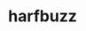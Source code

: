 ---
title: "harfbuzz"
layout: cache
categories: [package, develop]
meta: {"versions": ["9.0.0"], "compilers": ["gcc@=11.1.0", "gcc@=11.4.0", "oneapi@=2024.2.0"], "oss": ["ubuntu20.04", "ubuntu22.04"], "platforms": ["linux"], "targets": ["x86_64_v3"], "stacks": ["data-vis-sdk", "e4s", "e4s-oneapi", "root"], "num_specs": 19, "num_specs_by_stack": {"root": 19, "data-vis-sdk": 9, "e4s": 9, "e4s-oneapi": 1}}
spec_details: [{"hash": "upsppe46pyuh5cyx7u6l3joixfzxc5ld", "compiler": "gcc@=11.1.0", "versions": ["9.0.0"], "os": "ubuntu20.04", "platform": "linux", "target": "x86_64_v3", "variants": ["build_system=meson", "buildtype=release", "default_library=shared", "~graphite2", "~strip"], "stacks": ["root", "data-vis-sdk"], "size": "-", "tarball": "https://binaries.spack.io/develop/build_cache/linux-ubuntu20.04-x86_64_v3/gcc-11.1.0/harfbuzz-9.0.0/linux-ubuntu20.04-x86_64_v3-gcc-11.1.0-harfbuzz-9.0.0-upsppe46pyuh5cyx7u6l3joixfzxc5ld.spack"}, {"hash": "ipstnyog2yfjxwptymf2ekkdjbdptoex", "compiler": "gcc@=11.1.0", "versions": ["9.0.0"], "os": "ubuntu20.04", "platform": "linux", "target": "x86_64_v3", "variants": ["build_system=meson", "buildtype=release", "default_library=shared", "~graphite2", "~strip"], "stacks": ["root", "data-vis-sdk"], "size": "-", "tarball": "https://binaries.spack.io/develop/build_cache/linux-ubuntu20.04-x86_64_v3/gcc-11.1.0/harfbuzz-9.0.0/linux-ubuntu20.04-x86_64_v3-gcc-11.1.0-harfbuzz-9.0.0-ipstnyog2yfjxwptymf2ekkdjbdptoex.spack"}, {"hash": "qrxxbeumzocufa3f5ilmqyoi2e5ztcf3", "compiler": "gcc@=11.1.0", "versions": ["9.0.0"], "os": "ubuntu20.04", "platform": "linux", "target": "x86_64_v3", "variants": ["build_system=meson", "buildtype=release", "default_library=shared", "~graphite2", "~strip"], "stacks": ["root", "data-vis-sdk"], "size": "-", "tarball": "https://binaries.spack.io/develop/build_cache/linux-ubuntu20.04-x86_64_v3/gcc-11.1.0/harfbuzz-9.0.0/linux-ubuntu20.04-x86_64_v3-gcc-11.1.0-harfbuzz-9.0.0-qrxxbeumzocufa3f5ilmqyoi2e5ztcf3.spack"}, {"hash": "tlf6nrdx7rjanxxdwrbi6juz3wpayq5u", "compiler": "gcc@=11.1.0", "versions": ["9.0.0"], "os": "ubuntu20.04", "platform": "linux", "target": "x86_64_v3", "variants": ["build_system=meson", "buildtype=release", "default_library=shared", "~graphite2", "~strip"], "stacks": ["root", "data-vis-sdk"], "size": "-", "tarball": "https://binaries.spack.io/develop/build_cache/linux-ubuntu20.04-x86_64_v3/gcc-11.1.0/harfbuzz-9.0.0/linux-ubuntu20.04-x86_64_v3-gcc-11.1.0-harfbuzz-9.0.0-tlf6nrdx7rjanxxdwrbi6juz3wpayq5u.spack"}, {"hash": "l2lx52sfqr5icgmckfqvqe2reh6mll64", "compiler": "gcc@=11.1.0", "versions": ["9.0.0"], "os": "ubuntu20.04", "platform": "linux", "target": "x86_64_v3", "variants": ["build_system=meson", "buildtype=release", "default_library=shared", "~graphite2", "~strip"], "stacks": ["root", "data-vis-sdk"], "size": "-", "tarball": "https://binaries.spack.io/develop/build_cache/linux-ubuntu20.04-x86_64_v3/gcc-11.1.0/harfbuzz-9.0.0/linux-ubuntu20.04-x86_64_v3-gcc-11.1.0-harfbuzz-9.0.0-l2lx52sfqr5icgmckfqvqe2reh6mll64.spack"}, {"hash": "d2xgxto52tu6gfzyrvxom2ywelhccrsp", "compiler": "gcc@=11.1.0", "versions": ["9.0.0"], "os": "ubuntu20.04", "platform": "linux", "target": "x86_64_v3", "variants": ["build_system=meson", "buildtype=release", "default_library=shared", "~graphite2", "~strip"], "stacks": ["root", "data-vis-sdk"], "size": "-", "tarball": "https://binaries.spack.io/develop/build_cache/linux-ubuntu20.04-x86_64_v3/gcc-11.1.0/harfbuzz-9.0.0/linux-ubuntu20.04-x86_64_v3-gcc-11.1.0-harfbuzz-9.0.0-d2xgxto52tu6gfzyrvxom2ywelhccrsp.spack"}, {"hash": "nfs5qq4hscmbidvfgyvhmkgzf2ablg74", "compiler": "gcc@=11.1.0", "versions": ["9.0.0"], "os": "ubuntu20.04", "platform": "linux", "target": "x86_64_v3", "variants": ["build_system=meson", "buildtype=release", "default_library=shared", "~graphite2", "~strip"], "stacks": ["root", "data-vis-sdk"], "size": "-", "tarball": "https://binaries.spack.io/develop/build_cache/linux-ubuntu20.04-x86_64_v3/gcc-11.1.0/harfbuzz-9.0.0/linux-ubuntu20.04-x86_64_v3-gcc-11.1.0-harfbuzz-9.0.0-nfs5qq4hscmbidvfgyvhmkgzf2ablg74.spack"}, {"hash": "b4hahtbsvwbq2znx2s6xf5zygjeb3bh5", "compiler": "gcc@=11.1.0", "versions": ["9.0.0"], "os": "ubuntu20.04", "platform": "linux", "target": "x86_64_v3", "variants": ["build_system=meson", "buildtype=release", "default_library=shared", "~graphite2", "~strip"], "stacks": ["root", "data-vis-sdk"], "size": "-", "tarball": "https://binaries.spack.io/develop/build_cache/linux-ubuntu20.04-x86_64_v3/gcc-11.1.0/harfbuzz-9.0.0/linux-ubuntu20.04-x86_64_v3-gcc-11.1.0-harfbuzz-9.0.0-b4hahtbsvwbq2znx2s6xf5zygjeb3bh5.spack"}, {"hash": "tz7pgxxhsagelbviskvbzsod6oqw2nc3", "compiler": "gcc@=11.1.0", "versions": ["9.0.0"], "os": "ubuntu20.04", "platform": "linux", "target": "x86_64_v3", "variants": ["build_system=meson", "buildtype=release", "default_library=shared", "~graphite2", "~strip"], "stacks": ["root", "data-vis-sdk"], "size": "-", "tarball": "https://binaries.spack.io/develop/build_cache/linux-ubuntu20.04-x86_64_v3/gcc-11.1.0/harfbuzz-9.0.0/linux-ubuntu20.04-x86_64_v3-gcc-11.1.0-harfbuzz-9.0.0-tz7pgxxhsagelbviskvbzsod6oqw2nc3.spack"}, {"hash": "s6fpe2cxb3edcfzd3mxxph7764trwzvf", "compiler": "gcc@=11.4.0", "versions": ["9.0.0"], "os": "ubuntu22.04", "platform": "linux", "target": "x86_64_v3", "variants": ["build_system=meson", "buildtype=release", "default_library=shared", "~graphite2", "~strip"], "stacks": ["root", "e4s"], "size": "-", "tarball": "https://binaries.spack.io/develop/build_cache/linux-ubuntu22.04-x86_64_v3/gcc-11.4.0/harfbuzz-9.0.0/linux-ubuntu22.04-x86_64_v3-gcc-11.4.0-harfbuzz-9.0.0-s6fpe2cxb3edcfzd3mxxph7764trwzvf.spack"}, {"hash": "ksdlm4siaitxkyoctygdlhgd5thcet3b", "compiler": "gcc@=11.4.0", "versions": ["9.0.0"], "os": "ubuntu22.04", "platform": "linux", "target": "x86_64_v3", "variants": ["build_system=meson", "buildtype=release", "default_library=shared", "~graphite2", "~strip"], "stacks": ["root", "e4s"], "size": "-", "tarball": "https://binaries.spack.io/develop/build_cache/linux-ubuntu22.04-x86_64_v3/gcc-11.4.0/harfbuzz-9.0.0/linux-ubuntu22.04-x86_64_v3-gcc-11.4.0-harfbuzz-9.0.0-ksdlm4siaitxkyoctygdlhgd5thcet3b.spack"}, {"hash": "hiwc3wzrn7dtttaddjq2zlpi7kl7rs5z", "compiler": "gcc@=11.4.0", "versions": ["9.0.0"], "os": "ubuntu22.04", "platform": "linux", "target": "x86_64_v3", "variants": ["build_system=meson", "buildtype=release", "default_library=shared", "~graphite2", "~strip"], "stacks": ["root", "e4s"], "size": "-", "tarball": "https://binaries.spack.io/develop/build_cache/linux-ubuntu22.04-x86_64_v3/gcc-11.4.0/harfbuzz-9.0.0/linux-ubuntu22.04-x86_64_v3-gcc-11.4.0-harfbuzz-9.0.0-hiwc3wzrn7dtttaddjq2zlpi7kl7rs5z.spack"}, {"hash": "vvz3mngmreb5ruldmz5kbyfsh6bwfo2f", "compiler": "gcc@=11.4.0", "versions": ["9.0.0"], "os": "ubuntu22.04", "platform": "linux", "target": "x86_64_v3", "variants": ["build_system=meson", "buildtype=release", "default_library=shared", "~graphite2", "~strip"], "stacks": ["root", "e4s"], "size": "-", "tarball": "https://binaries.spack.io/develop/build_cache/linux-ubuntu22.04-x86_64_v3/gcc-11.4.0/harfbuzz-9.0.0/linux-ubuntu22.04-x86_64_v3-gcc-11.4.0-harfbuzz-9.0.0-vvz3mngmreb5ruldmz5kbyfsh6bwfo2f.spack"}, {"hash": "kv7l33ysokxnaghktpdi2mlzjogqfgxg", "compiler": "gcc@=11.4.0", "versions": ["9.0.0"], "os": "ubuntu22.04", "platform": "linux", "target": "x86_64_v3", "variants": ["build_system=meson", "buildtype=release", "default_library=shared", "~graphite2", "~strip"], "stacks": ["root", "e4s"], "size": "-", "tarball": "https://binaries.spack.io/develop/build_cache/linux-ubuntu22.04-x86_64_v3/gcc-11.4.0/harfbuzz-9.0.0/linux-ubuntu22.04-x86_64_v3-gcc-11.4.0-harfbuzz-9.0.0-kv7l33ysokxnaghktpdi2mlzjogqfgxg.spack"}, {"hash": "bhq2hu6gmoxsa5s4255rat5fe6nfcovi", "compiler": "gcc@=11.4.0", "versions": ["9.0.0"], "os": "ubuntu22.04", "platform": "linux", "target": "x86_64_v3", "variants": ["build_system=meson", "buildtype=release", "default_library=shared", "~graphite2", "~strip"], "stacks": ["root", "e4s"], "size": "-", "tarball": "https://binaries.spack.io/develop/build_cache/linux-ubuntu22.04-x86_64_v3/gcc-11.4.0/harfbuzz-9.0.0/linux-ubuntu22.04-x86_64_v3-gcc-11.4.0-harfbuzz-9.0.0-bhq2hu6gmoxsa5s4255rat5fe6nfcovi.spack"}, {"hash": "i7yzrxbatynvy4mfglzlboqnsx2qzorw", "compiler": "gcc@=11.4.0", "versions": ["9.0.0"], "os": "ubuntu22.04", "platform": "linux", "target": "x86_64_v3", "variants": ["build_system=meson", "buildtype=release", "default_library=shared", "~graphite2", "~strip"], "stacks": ["root", "e4s"], "size": "-", "tarball": "https://binaries.spack.io/develop/build_cache/linux-ubuntu22.04-x86_64_v3/gcc-11.4.0/harfbuzz-9.0.0/linux-ubuntu22.04-x86_64_v3-gcc-11.4.0-harfbuzz-9.0.0-i7yzrxbatynvy4mfglzlboqnsx2qzorw.spack"}, {"hash": "4kvly5ejy67gqsasozfsqfghw5fddnou", "compiler": "gcc@=11.4.0", "versions": ["9.0.0"], "os": "ubuntu22.04", "platform": "linux", "target": "x86_64_v3", "variants": ["build_system=meson", "buildtype=release", "default_library=shared", "~graphite2", "~strip"], "stacks": ["root", "e4s"], "size": "-", "tarball": "https://binaries.spack.io/develop/build_cache/linux-ubuntu22.04-x86_64_v3/gcc-11.4.0/harfbuzz-9.0.0/linux-ubuntu22.04-x86_64_v3-gcc-11.4.0-harfbuzz-9.0.0-4kvly5ejy67gqsasozfsqfghw5fddnou.spack"}, {"hash": "cx6yowdhyn2eb43djclzenukmbgf7sl3", "compiler": "gcc@=11.4.0", "versions": ["9.0.0"], "os": "ubuntu22.04", "platform": "linux", "target": "x86_64_v3", "variants": ["build_system=meson", "buildtype=release", "default_library=shared", "~graphite2", "~strip"], "stacks": ["root", "e4s"], "size": "-", "tarball": "https://binaries.spack.io/develop/build_cache/linux-ubuntu22.04-x86_64_v3/gcc-11.4.0/harfbuzz-9.0.0/linux-ubuntu22.04-x86_64_v3-gcc-11.4.0-harfbuzz-9.0.0-cx6yowdhyn2eb43djclzenukmbgf7sl3.spack"}, {"hash": "lqkrt3d6isymxank5ntarswttvs7rmtz", "compiler": "oneapi@=2024.2.0", "versions": ["9.0.0"], "os": "ubuntu22.04", "platform": "linux", "target": "x86_64_v3", "variants": ["build_system=meson", "buildtype=release", "default_library=shared", "~graphite2", "~strip"], "stacks": ["root", "e4s-oneapi"], "size": "-", "tarball": "https://binaries.spack.io/develop/build_cache/linux-ubuntu22.04-x86_64_v3/oneapi-2024.2.0/harfbuzz-9.0.0/linux-ubuntu22.04-x86_64_v3-oneapi-2024.2.0-harfbuzz-9.0.0-lqkrt3d6isymxank5ntarswttvs7rmtz.spack"}]
---